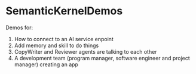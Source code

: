 # SemanticKernelDemos

Demos for:
1. How to connect to an AI service enpoint
2. Add memory and skill to do things
3. CopyWriter and Reviewer agents are talking to each other
4. A development team (program manager, software engineer and project manager) creating an app
